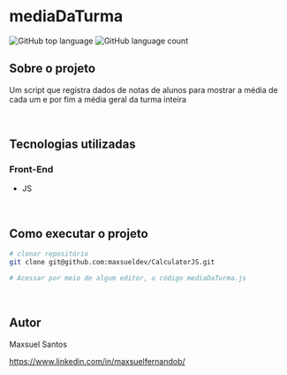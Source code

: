 # mediaDaTurma
![GitHub top language](https://img.shields.io/github/languages/top/maxsueldev/mediaDaTurma?color=green)
![GitHub language count](https://img.shields.io/github/languages/count/maxsueldev/mediaDaTurma?color=green)

## Sobre o projeto

Um script que registra dados de notas de alunos para mostrar a média de cada um e por fim a média geral da turma inteira

<br>

## Tecnologias utilizadas

### Front-End
* JS

<br>

## Como executar o projeto
```bash
# clonar repositório
git clone git@github.com:maxsueldev/CalculatorJS.git

# Acessar por meio de algum editor, o código mediaDaTurma.js 
```

<br>

## Autor
Maxsuel Santos

<https://www.linkedin.com/in/maxsuelfernandob/>
